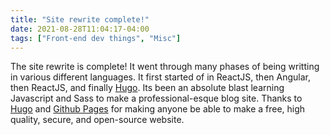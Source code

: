 ```yaml
---
title: "Site rewrite complete!"
date: 2021-08-28T11:04:17-04:00
tags: ["Front-end dev things", "Misc"]
---
```


The site rewrite is complete! It went through many phases of being writting in various different languages. It first started of in ReactJS, then Angular, then ReactJS, and finally <a href="gohugo.io">Hugo</a>. Its been an absolute blast learning Javascript and Sass to make a professional-esque blog site. Thanks to <a href="gohugo.io">Hugo</a> and <a href="https://pages.github.com/">Github Pages</a> for making anyone be able to make a free, high quality, secure, and open-source website.

